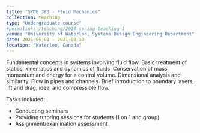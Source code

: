 ```yaml
---
title: "SYDE 383 - Fluid Mechanics"
collection: teaching
type: "Undergraduate course"
#permalink: /teaching/2014-spring-teaching-1
venue: "University of Waterloo, Systems Design Engineering Department"
date: 2021-05-01 - 2021-08-13
location: "Waterloo, Canada"
---
```


Fundamental concepts in systems involving fluid flow. Basic treatment of statics, kinematics and dynamics of fluids. Conservation of mass, momentum and energy for a control volume. Dimensional analysis and similarity. Flow in pipes and channels. Brief introduction to boundary layers, lift and drag, ideal and compressible flow.

Tasks included:
* Conducting seminars 
* Providing tutoring sessions for students (1 on 1 and group)
* Assignment/examination assessment
